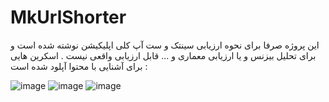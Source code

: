 # MkUrlShorter

این پروژه صرفا برای نحوه ارزیابی سینتک و ست آپ کلی اپلیکیشن نوشته شده است و برای تحلیل بیزنس و یا ارزیابی معماری و ... قابل ارزیابی واقعی نیست . 
اسکرین هایی برای آشنایی با محتوا آپلود شده است :


![image](https://user-images.githubusercontent.com/15786908/195571841-4b951c2e-2440-4253-a896-bcefce6979c3.png)
![image](https://user-images.githubusercontent.com/15786908/195571908-d87f65cd-8fee-4133-99ee-35d40b376849.png)
![image](https://user-images.githubusercontent.com/15786908/195572019-609d1ff7-d566-4dcd-a67a-f1a60cfbcb72.png)
